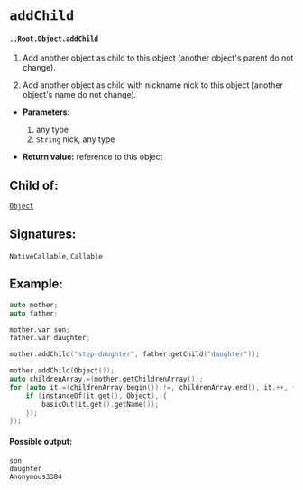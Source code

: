 # `addChild`

#### `..Root.Object.addChild`

1. Add another object as child to this object (another object's parent do not change). 

2. Add another object as child with nickname nick to this object (another object's name do not change). 

* **Parameters:**
    1. any type
    2. `String` nick, any type

* **Return value:** reference to this object

## Child of:

[`Object`](docs..Root.Object.md)

## Signatures:

`NativeCallable`, `Callable`

## Example:

```c
auto mother;
auto father;

mother.var son;
father.var daughter;

mother.addChild("step-daughter", father.getChild("daughter"));

mother.addChild(Object());
auto childrenArray.=(mother.getChildrenArray());
for (auto it.=(childrenArray.begin()).!=, childrenArray.end(), it.++, {
    if (instanceOf(it.get(), Object), {
        basicOut(it.get().getName());
    });
});
```

#### Possible output:

```
son
daughter
Anonymous3384
```